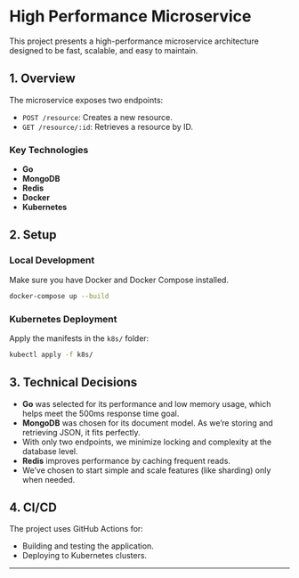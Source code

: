 # High Performance Microservice

This project presents a high-performance microservice architecture designed to be fast, scalable, and easy to maintain.

## 1. Overview

The microservice exposes two endpoints:

- `POST /resource`: Creates a new resource.
- `GET /resource/:id`: Retrieves a resource by ID.

### Key Technologies

- **Go**
- **MongoDB**
- **Redis**
- **Docker**
- **Kubernetes**

## 2. Setup

### Local Development

Make sure you have Docker and Docker Compose installed.

```bash
docker-compose up --build
```

### Kubernetes Deployment

Apply the manifests in the `k8s/` folder:

```bash
kubectl apply -f k8s/
```

## 3. Technical Decisions

- **Go** was selected for its performance and low memory usage, which helps meet the 500ms response time goal.
- **MongoDB**  was chosen for its document model. As we’re storing and retrieving JSON, it fits perfectly.
- With only two endpoints, we minimize locking and complexity at the database level.
- **Redis** improves performance by caching frequent reads.
- We’ve chosen to start simple and scale features (like sharding) only when needed.

## 4. CI/CD

The project uses GitHub Actions for:

- Building and testing the application.
- Deploying to Kubernetes clusters.

---
